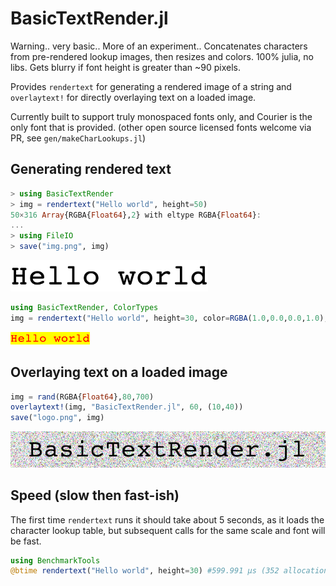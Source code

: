 # BasicTextRender.jl

Warning.. very basic.. More of an experiment.. Concatenates characters from pre-rendered lookup images, then resizes and colors. 100% julia, no libs. Gets blurry if font height is greater than ~90 pixels.

Provides `rendertext` for generating a rendered image of a string and
`overlaytext!` for directly overlaying text on a loaded image.

Currently built to support truly monospaced fonts only, and Courier is the only font that is provided.
(other open source licensed fonts welcome via PR, see `gen/makeCharLookups.jl`)

## Generating rendered text
```julia
> using BasicTextRender
> img = rendertext("Hello world", height=50)
50×316 Array{RGBA{Float64},2} with eltype RGBA{Float64}:
...
> using FileIO
> save("img.png", img)
```
![img](img.png)


```julia
using BasicTextRender, ColorTypes
img = rendertext("Hello world", height=30, color=RGBA(1.0,0.0,0.0,1.0), backgroundColor=RGBA(1.0,1.0,0.0,1.0))
```
![img](img2.png)


## Overlaying text on a loaded image

```julia
img = rand(RGBA{Float64},80,700)
overlaytext!(img, "BasicTextRender.jl", 60, (10,40))
save("logo.png", img)
```
![logo](logo.png)

## Speed (slow then fast-ish)
The first time `rendertext` runs it should take about 5 seconds, as it loads the
character lookup table, but subsequent calls for the same scale and font will be fast.

```julia
using BenchmarkTools
@btime rendertext("Hello world", height=30) #599.991 μs (352 allocations: 2.28 MiB)
```
